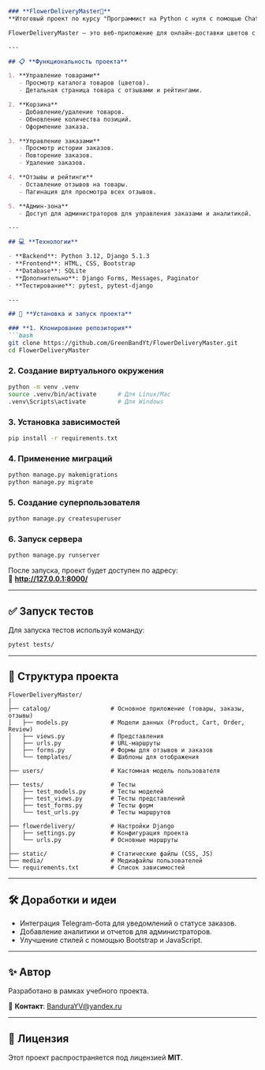 ```markdown
### **FlowerDeliveryMaster🚀**
**Итоговый проект по курсу "Программист на Python с нуля с помощью ChatGPT. [python-ai] 7 поток"**  

FlowerDeliveryMaster — это веб-приложение для онлайн-доставки цветов с возможностью интеграции Telegram-бота. Проект включает в себя функции управления заказами, корзиной, отзывами и администраторскую панель.

---

## 📋 **Функциональность проекта**

1. **Управление товарами**  
   - Просмотр каталога товаров (цветов).  
   - Детальная страница товара с отзывами и рейтингами.  

2. **Корзина**  
   - Добавление/удаление товаров.  
   - Обновление количества позиций.  
   - Оформление заказа.  

3. **Управление заказами**  
   - Просмотр истории заказов.  
   - Повторение заказов.  
   - Удаление заказов.  

4. **Отзывы и рейтинги**  
   - Оставление отзывов на товары.  
   - Пагинация для просмотра всех отзывов.  

5. **Админ-зона**  
   - Доступ для администраторов для управления заказами и аналитикой.  

---

## 💻 **Технологии**

- **Backend**: Python 3.12, Django 5.1.3  
- **Frontend**: HTML, CSS, Bootstrap  
- **Database**: SQLite  
- **Дополнительно**: Django Forms, Messages, Paginator  
- **Тестирование**: pytest, pytest-django  

---

## 🚀 **Установка и запуск проекта**

### **1. Клонирование репозитория**
```bash
git clone https://github.com/GreenBandYt/FlowerDeliveryMaster.git
cd FlowerDeliveryMaster
```

### **2. Создание виртуального окружения**
```bash
python -m venv .venv
source .venv/bin/activate      # Для Linux/Mac
.venv\Scripts\activate         # Для Windows
```

### **3. Установка зависимостей**
```bash
pip install -r requirements.txt
```

### **4. Применение миграций**
```bash
python manage.py makemigrations
python manage.py migrate
```

### **5. Создание суперпользователя**
```bash
python manage.py createsuperuser
```

### **6. Запуск сервера**
```bash
python manage.py runserver
```

После запуска, проект будет доступен по адресу:  
📍 **http://127.0.0.1:8000/**  

---

## ✅ **Запуск тестов**

Для запуска тестов используй команду:
```bash
pytest tests/
```

---

## 📂 **Структура проекта**

```
FlowerDeliveryMaster/
│
├── catalog/                 # Основное приложение (товары, заказы, отзывы)
│   ├── models.py            # Модели данных (Product, Cart, Order, Review)
│   ├── views.py             # Представления
│   ├── urls.py              # URL-маршруты
│   ├── forms.py             # Формы для отзывов и заказов
│   └── templates/           # Шаблоны для отображения
│
├── users/                   # Кастомная модель пользователя
│
├── tests/                   # Тесты
│   ├── test_models.py       # Тесты моделей
│   ├── test_views.py        # Тесты представлений
│   ├── test_forms.py        # Тесты форм
│   └── test_urls.py         # Тесты маршрутов
│
├── flowerdelivery/          # Настройки Django
│   ├── settings.py          # Конфигурация проекта
│   └── urls.py              # Основные маршруты
│
├── static/                  # Статические файлы (CSS, JS)
├── media/                   # Медиафайлы пользователей
└── requirements.txt         # Список зависимостей
```

---

## 🛠 **Доработки и идеи**

- Интеграция Telegram-бота для уведомлений о статусе заказов.  
- Добавление аналитики и отчетов для администраторов.  
- Улучшение стилей с помощью Bootstrap и JavaScript.  

---

## ✨ **Автор**

Разработано в рамках учебного проекта.  

📧 **Контакт**: [BanduraYV@yandex.ru](mailto:BanduraYV@yandex.ru)

---

## 🔖 **Лицензия**

Этот проект распространяется под лицензией **MIT**.
```
